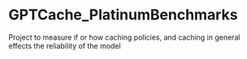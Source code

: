 # GPTCache_PlatinumBenchmarks
Project to measure if or how caching policies, and caching in general effects the reliability of the model
